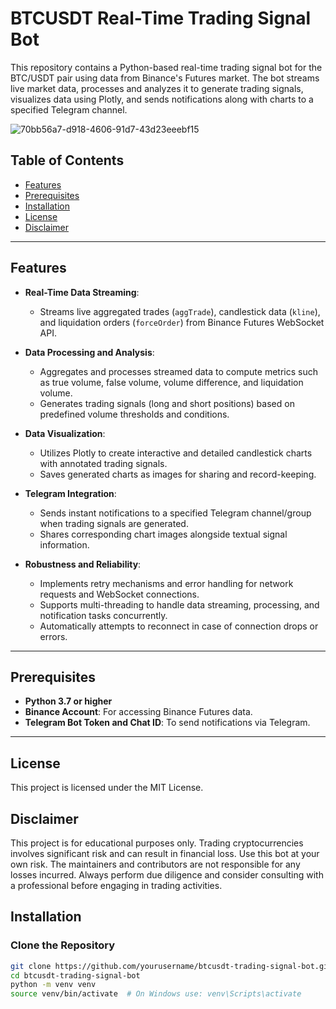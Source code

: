 # BTCUSDT Real-Time Trading Signal Bot

This repository contains a Python-based real-time trading signal bot for the BTC/USDT pair using data from Binance's Futures market. The bot streams live market data, processes and analyzes it to generate trading signals, visualizes data using Plotly, and sends notifications along with charts to a specified Telegram channel.

![70bb56a7-d918-4606-91d7-43d23eeebf15](https://github.com/user-attachments/assets/4656f495-3321-4b83-bb19-2e47b3330226)


## Table of Contents

- [Features](#features)
- [Prerequisites](#prerequisites)
- [Installation](#installation)
- [License](#license)
- [Disclaimer](#disclaimer)

---

## Features

- **Real-Time Data Streaming**:
  - Streams live aggregated trades (`aggTrade`), candlestick data (`kline`), and liquidation orders (`forceOrder`) from Binance Futures WebSocket API.
  
- **Data Processing and Analysis**:
  - Aggregates and processes streamed data to compute metrics such as true volume, false volume, volume difference, and liquidation volume.
  - Generates trading signals (long and short positions) based on predefined volume thresholds and conditions.

- **Data Visualization**:
  - Utilizes Plotly to create interactive and detailed candlestick charts with annotated trading signals.
  - Saves generated charts as images for sharing and record-keeping.

- **Telegram Integration**:
  - Sends instant notifications to a specified Telegram channel/group when trading signals are generated.
  - Shares corresponding chart images alongside textual signal information.

- **Robustness and Reliability**:
  - Implements retry mechanisms and error handling for network requests and WebSocket connections.
  - Supports multi-threading to handle data streaming, processing, and notification tasks concurrently.
  - Automatically attempts to reconnect in case of connection drops or errors.

---

## Prerequisites

- **Python 3.7 or higher**
- **Binance Account**: For accessing Binance Futures data.
- **Telegram Bot Token and Chat ID**: To send notifications via Telegram.

---
## License
This project is licensed under the MIT License.

## Disclaimer
This project is for educational purposes only. Trading cryptocurrencies involves significant risk and can result in financial loss. Use this bot at your own risk. The maintainers and contributors are not responsible for any losses incurred. Always perform due diligence and consider consulting with a professional before engaging in trading activities.

## Installation

### Clone the Repository

```bash
git clone https://github.com/yourusername/btcusdt-trading-signal-bot.git
cd btcusdt-trading-signal-bot
python -m venv venv
source venv/bin/activate  # On Windows use: venv\Scripts\activate







